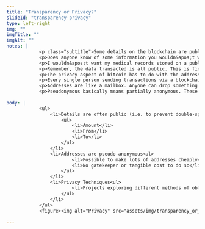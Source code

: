 ```yaml
--- 
title: "Transparency or Privacy?"
slideId: "transparency-privacy"
type: left-right
img: ""
imgTitle: ""
imgAlt: ""
notes: | 
            <p class="subtitle">Some details on the blockchain are public while some information is obscured.</p>
            <p>Does anyone know of some information you wouldn&apos;t want stored on the blockchain?</p>
            <p>I wouldn&apos;t want my medical records stored on a public database.</p>
            <p>Remember, the data transacted is all public. This is fine for some purchases, but not all of your private data. There are specific blockchains that are hyperfocused on privacy, and those don&apos;t publicly display all of the details of a transaction the way bitcoin does.</p>
            <p>The privacy aspect of bitcoin has to do with the addresses that every crypto holder has. </p>
            <p>Every single person sending transactions via a blockchain has an address that is public to the entire network. This is the address someone would use if they wanted to send you cryptocurrency.</p>
            <p>Addresses are like a mailbox. Anyone can drop something in, only one person can take it out.</p>
            <p>Pseudonymous basically means partially anonymous. These addresses are long, jumbled strings of text, it has nothing to do with your name or identity. However, this doesn&apos;t make the network anonymous. Since everything is public, blockchain forensic experts have been able to trace bitcoin from address to address, ultimately identifying the group or individuals behind those addresses. It&apos;s not easy, but it certainly is not impossible.</p>
        
body: | 
            <ul>
                <li>Details are often public (i.e. to prevent double-spending)
                    <ul>
                        <li>Amount</li>
                        <li>From</li>
                        <li>To</li>
                    </ul>
                </li>
                <li>Addresses are pseudo-anonymous<ul>
                        <li>Possible to make lots of addresses cheaply</li>
                        <li>No gatekeeper or tangible cost to do so</li>
                    </ul>
                </li>
                <li>Privacy Techniques<ul>
                        <li>Projects exploring different methods of obfuscation</li>
                    </ul>
                </li>
            </ul>
            <figure><img alt="Privacy" src="assets/img/transparency_or_privacy.jpg" title="Transparency or Privacy?"></figure>
        
---
```


